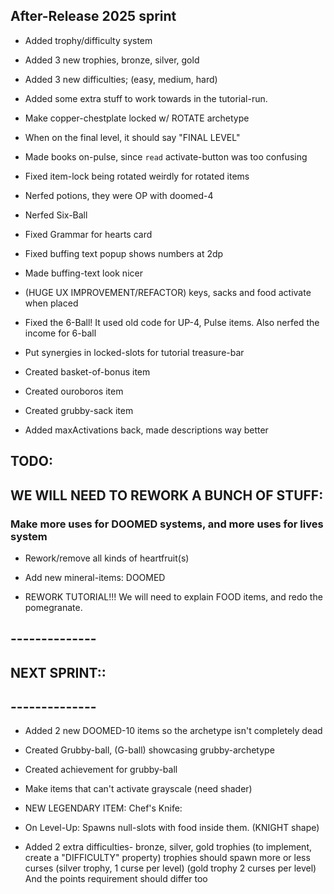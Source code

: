 

## After-Release 2025 sprint


- Added trophy/difficulty system

- Added 3 new trophies, bronze, silver, gold

- Added 3 new difficulties; (easy, medium, hard)

- Added some extra stuff to work towards in the tutorial-run.

- Make copper-chestplate locked w/ ROTATE archetype

- When on the final level, it should say "FINAL LEVEL"

- Made books on-pulse, since `read` activate-button was too confusing

- Fixed item-lock being rotated weirdly for rotated items

- Nerfed potions, they were OP with doomed-4

- Nerfed Six-Ball

- Fixed Grammar for hearts card

- Fixed buffing text popup shows numbers at 2dp

- Made buffing-text look nicer

- (HUGE UX IMPROVEMENT/REFACTOR) keys, sacks and food activate when placed 

- Fixed the 6-Ball! It used old code for UP-4, Pulse items. Also nerfed the income for 6-ball

- Put synergies in locked-slots for tutorial treasure-bar

- Created basket-of-bonus item

- Created ouroboros item

- Created grubby-sack item

- Added maxActivations back, made descriptions way better


## TODO:


## WE WILL NEED TO REWORK A BUNCH OF STUFF:
### Make more uses for DOOMED systems, and more uses for lives system
- Rework/remove all kinds of heartfruit(s)
- Add new mineral-items: DOOMED

- REWORK TUTORIAL!!! We will need to explain FOOD items, and redo the pomegranate.


## --------------
## NEXT SPRINT::
## --------------

- Added 2 new DOOMED-10 items so the archetype isn't completely dead

- Created Grubby-ball, (G-ball) showcasing grubby-archetype

- Created achievement for grubby-ball


- Make items that can't activate grayscale (need shader)


- NEW LEGENDARY ITEM: Chef's Knife: 
- On Level-Up: Spawns null-slots with food inside them. (KNIGHT shape)


- Added 2 extra difficulties- bronze, silver, gold trophies (to implement, create a "DIFFICULTY" property)
trophies should spawn more or less curses (silver trophy, 1 curse per level) (gold trophy 2 curses per level)
And the points requirement should differ too

